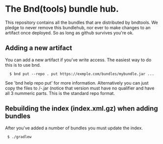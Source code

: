 # The Bnd(tools) bundle hub.
This repository contains all the bundles that are distributed by bndtools. We pledge
to never remove this bundlehub, nor ever to make changes to an artifact once
deployed. So as long as github survives you're ok.

## Adding a new artifact
You can add a new artifact if you've write access. The easiest way to do this is to
use bnd.

      $ bnd put --repo . put https://exmple.com/bundles/mybundle.jar ...

See 'bnd help repo put' for more information. Alternatively you can just copy the
files to <bsn>/<bsn>-<version>.jar (notice that version must have no qualifier and
have all 3 nummeric parts. This is the standard repo format.
 
## Rebuilding the index (index.xml.gz) when adding bundles
After you've added a number of bundles you must update the index.

     $ ./gradlew
